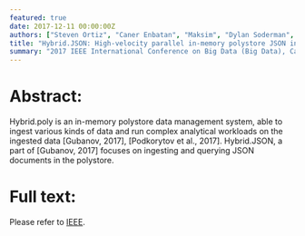 ```yaml
---
featured: true
date: 2017-12-11 00:00:00Z
authors: ["Steven Ortiz", "Caner Enbatan", "Maksim", "Dylan Soderman", "Michael Gubanov"]
title: "Hybrid.JSON: High-velocity parallel in-memory polystore JSON ingest"
summary: "2017 IEEE International Conference on Big Data (Big Data), Cambridge, MA, USA" 
---
```

Abstract:
===
Hybrid.poly is an in-memory polystore data management system, able to ingest various kinds of data and run complex analytical workloads on the ingested data [Gubanov, 2017], [Podkorytov et al., 2017]. Hybrid.JSON, a part of [Gubanov, 2017] focuses on ingesting and querying JSON documents in the polystore.

Full text:
===
Please refer to [IEEE](https://ieeexplore.ieee.org/document/8258549).
